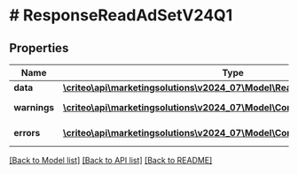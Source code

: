 # # ResponseReadAdSetV24Q1

## Properties

Name | Type | Description | Notes
------------ | ------------- | ------------- | -------------
**data** | [**\criteo\api\marketingsolutions\v2024_07\Model\ReadModelReadAdSetV24Q1**](ReadModelReadAdSetV24Q1.md) |  | [optional]
**warnings** | [**\criteo\api\marketingsolutions\v2024_07\Model\CommonProblem[]**](CommonProblem.md) |  | [optional] [readonly]
**errors** | [**\criteo\api\marketingsolutions\v2024_07\Model\CommonProblem[]**](CommonProblem.md) |  | [optional] [readonly]

[[Back to Model list]](../../README.md#models) [[Back to API list]](../../README.md#endpoints) [[Back to README]](../../README.md)
